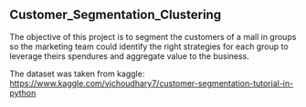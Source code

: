 ## Customer_Segmentation_Clustering

The objective of this project is to segment the customers of a mall in groups so the marketing team could identify the right strategies for each group to leverage theirs spendures and aggregate value to the business. 

The dataset was taken from kaggle: https://www.kaggle.com/vjchoudhary7/customer-segmentation-tutorial-in-python
